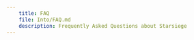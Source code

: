 ```yaml
---
    title: FAQ
    file: Into/FAQ.md
    description: Frequently Asked Questions about Starsiege
---
```


